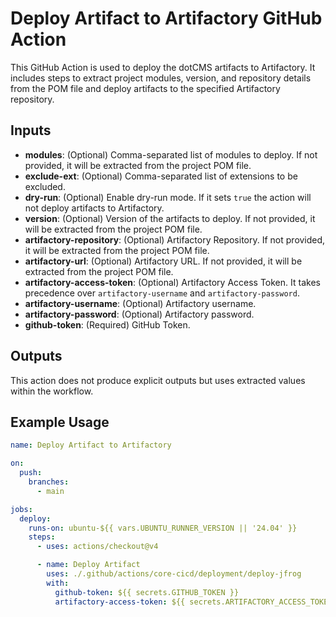 # Deploy Artifact to Artifactory GitHub Action

This GitHub Action is used to deploy the dotCMS artifacts to Artifactory. It includes steps to extract project modules, version, and repository details from the POM file and deploy artifacts to the specified Artifactory repository.

## Inputs

- **modules**: (Optional) Comma-separated list of modules to deploy. If not provided, it will be extracted from the project POM file.
- **exclude-ext**: (Optional) Comma-separated list of extensions to be excluded.
- **dry-run**: (Optional) Enable dry-run mode. If it sets `true` the action will not deploy artifacts to Artifactory.
- **version**: (Optional) Version of the artifacts to deploy. If not provided, it will be extracted from the project POM file.
- **artifactory-repository**: (Optional) Artifactory Repository. If not provided, it will be extracted from the project POM file.
- **artifactory-url**: (Optional) Artifactory URL. If not provided, it will be extracted from the project POM file.
- **artifactory-access-token**: (Optional) Artifactory Access Token. It takes precedence over `artifactory-username` and
  `artifactory-password`.
- **artifactory-username**: (Optional) Artifactory username.
- **artifactory-password**: (Optional) Artifactory password.
- **github-token**: (Required) GitHub Token.

## Outputs

This action does not produce explicit outputs but uses extracted values within the workflow.

## Example Usage

```yaml
name: Deploy Artifact to Artifactory

on:
  push:
    branches:
      - main

jobs:
  deploy:
    runs-on: ubuntu-${{ vars.UBUNTU_RUNNER_VERSION || '24.04' }}
    steps:
      - uses: actions/checkout@v4

      - name: Deploy Artifact
        uses: ./.github/actions/core-cicd/deployment/deploy-jfrog
        with:
          github-token: ${{ secrets.GITHUB_TOKEN }}
          artifactory-access-token: ${{ secrets.ARTIFACTORY_ACCESS_TOKEN }}
